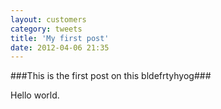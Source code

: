 ```yaml
---
layout: customers
category: tweets
title: 'My first post'
date: 2012-04-06 21:35
---
```


###This is the first post on this bldefrtyhyog###

Hello world.
